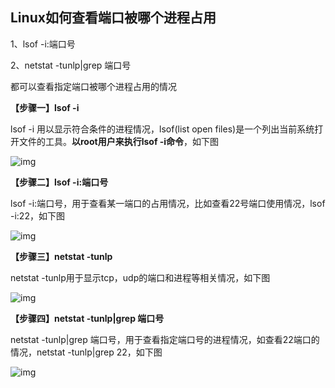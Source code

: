 ##  Linux如何查看端口被哪个进程占用

1、lsof -i:端口号

2、netstat -tunlp|grep 端口号

都可以查看指定端口被哪个进程占用的情况

**【步骤一】lsof -i**

lsof -i 用以显示符合条件的进程情况，lsof(list open files)是一个列出当前系统打开文件的工具。**以root用户来执行lsof -i命令**，如下图

![img](F:\github\markDownDoc\linux\assets\548763-20181130100134318-1645568545.png)

**【步骤二】lsof -i:端口号**

lsof -i:端口号，用于查看某一端口的占用情况，比如查看22号端口使用情况，lsof -i:22，如下图

![img](F:\github\markDownDoc\linux\assets\548763-20181130100213743-584866148.png)

**【步骤三】netstat -tunlp**

netstat -tunlp用于显示tcp，udp的端口和进程等相关情况，如下图

![img](F:\github\markDownDoc\linux\assets\548763-20181130100235459-1900854807-1566866198165.png)

**【步骤四】netstat -tunlp|grep 端口号**

netstat -tunlp|grep 端口号，用于查看指定端口号的进程情况，如查看22端口的情况，netstat -tunlp|grep 22，如下图

![img](F:\github\markDownDoc\linux\assets\548763-20181130100417199-325925913.png)